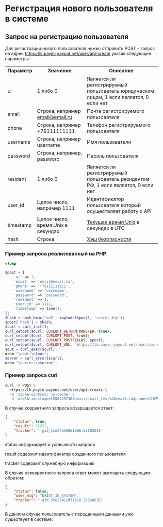 # Регистрация нового пользователя в системе

## Запрос на регистрацию пользователя

Для регистрации нового пользователя нужно отправить POST - запрос на адрес
https://lk.payin-payout.net/user/api-create указав следующие параметры:

|Параметр|Значение|Описание|
|---|---|---|
|ul   | 1 либо 0   |Является ли регистрируемый пользователь юридическим лицом, 1 если является, 0 если нет   |
|email   |Строка, например email@email.ru   |Почта регистрируемого пользователя   |
|phone   |Строка, например +79111111111   |Телефон регистрируемого пользователя   |
|username   |Строка, например username   |Имя пользователя   |
|password   |Строка, например, password   |Пароль пользователя   |
|resident   |1 либо 0 |Является ли регистрируемый пользователь резидентом РФ, 1 если является, 0 если нет   |
|user_id   |Целое число, например 1111   |Идентификатор пользователя который осуществляет работу с API   |
|timestamp   | Целое число, время Unix в секундах | [Текущее время Unix](calculate-hash.md#Метка-текущего-времени-в-параметрах) в секундах в UTC |
|hash   |Строка   |[Хэш безопасности](calculate-hash.md)   |

### Пример запроса реализованный на PHP

```php
<?php

$post = [
    'ul' => 1,
    'email' => 'email@email.ru',
    'phone' => '+79111111111',
    'username' => 'username',
    'password' => 'password',
    'resident' => 1,
    'user_id' => 1111,
    'timestamp' => time(),
];
$hash = hash_hmac('md5', implode($post), 'secret_key');
$post['hash'] = $hash;
$curl = curl_init();
curl_setopt($curl, CURLOPT_RETURNTRANSFER, true);
curl_setopt($curl, CURLOPT_POST, true);
curl_setopt($curl, CURLOPT_POSTFIELDS, $post);
curl_setopt($curl, CURLOPT_URL, 'https://lk.payin-payout.net/user/api-create');
$out = curl_exec($curl);
echo "\nout:\n$out";
$error = curl_error($curl);
echo "\nerror:\n$error";
```

### Пример запроса curl

```bash
curl -X POST \
  https://lk.payin-payout.net/user/api-create \
  -H 'cache-control: no-cache' \
  -d 'ul=1&timestamp=1558429736&email=email_test%40email.ru&phone=%2B79239999999&username=test_test&password=password&resident=1&hash=54509a826d079c4fddfd8456a753f007&user_id=1111'
```

В случае корректного запроса возвращается ответ:

```json
{
    "status": true,
    "result": 22222,
    "tracker": " gid_5ce24b50061366.52192801"
}
```

status информирует о успешности запроса 

result содержит идентификатор созданного пользователя

tracker содержит служебную информацию

В случае некорректного запроса ответ может выглядеть следующим образом:

```json
{
    "status": false,
    "user_msg": "EXIST_IN_SYSTEM",
    "tracker": " gid_5ce2541cd31318.27324826"
}
```

В данном случае пользователь с переданными данными уже существует в системе.
